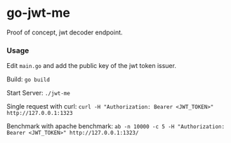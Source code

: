 # go-jwt-me
Proof of concept, jwt decoder endpoint.

### Usage

Edit `main.go` and add the public key of the jwt token issuer.

Build:
`go build`

Start Server:
`./jwt-me`

Single request with curl:
`curl -H "Authorization: Bearer <JWT_TOKEN>" http://127.0.0.1:1323`

Benchmark with apache benchmark:
`ab -n 10000 -c 5 -H "Authorization: Bearer <JWT_TOKEN>" http://127.0.0.1:1323/`

